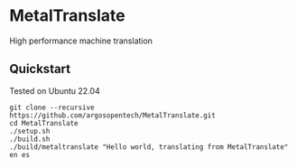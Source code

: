 # MetalTranslate
High performance machine translation

## Quickstart
Tested on Ubuntu 22.04

```
git clone --recursive https://github.com/argosopentech/MetalTranslate.git
cd MetalTranslate
./setup.sh
./build.sh
./build/metaltranslate "Hello world, translating from MetalTranslate" en es


```

